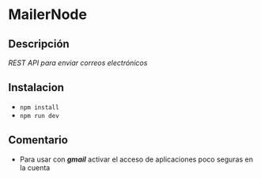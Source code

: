 # MailerNode

## Descripción
*REST API para enviar correos electrónicos*

## Instalacion

* `npm install`
* `npm run dev`

## Comentario
* Para usar con ***gmail*** activar el acceso de aplicaciones poco seguras en la cuenta